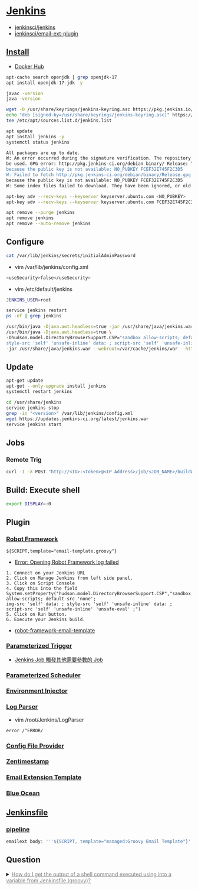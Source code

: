 ﻿# [Jenkins](https://www.jenkins.io/zh/)

- [jenkinsci/jenkins](https://github.com/jenkinsci/jenkins)
- [jenkinsci/email-ext-plugin](https://github.com/jenkinsci/email-ext-plugin)

## [Install](https://www.jenkins.io/doc/book/installing/linux/)

- [Docker Hub](https://hub.docker.com/_/jenkins)

```bash
apt-cache search openjdk | grep openjdk-17
apt install openjdk-17-jdk -y

javac -version
java -version
```

```bash
wget -O /usr/share/keyrings/jenkins-keyring.asc https://pkg.jenkins.io/debian-stable/jenkins.io-2023.key
echo "deb [signed-by=/usr/share/keyrings/jenkins-keyring.asc]" https://pkg.jenkins.io/debian-stable binary/ | \
tee /etc/apt/sources.list.d/jenkins.list

apt update
apt install jenkins -y
systemctl status jenkins
```

```bash
All packages are up to date.
W: An error occurred during the signature verification. The repository is not updated and the previous index files will
be used. GPG error: http://pkg.jenkins-ci.org/debian binary/ Release: The following signatures couldn't be verified
because the public key is not available: NO_PUBKEY FCEF32E745F2C3D5
W: Failed to fetch http://pkg.jenkins-ci.org/debian/binary/Release.gpg  The following signatures couldn't be verified
because the public key is not available: NO_PUBKEY FCEF32E745F2C3D5
W: Some index files failed to download. They have been ignored, or old ones used instead.

apt-key adv --recv-keys --keyserver keyserver.ubuntu.com <NO_PUBKEY>
apt-key adv --recv-keys --keyserver keyserver.ubuntu.com FCEF32E745F2C3D5
```

```bash
apt remove --purge jenkins
apt remove jenkins
apt remove --auto-remove jenkins
```

## Configure

```bash
cat /var/lib/jenkins/secrets/initialAdminPassword
```

- vim /var/lib/jenkins/config.xml

```bash
<useSecurity>false</useSecurity>
```

- vim /etc/default/jenkins

```bash
JENKINS_USER=root
```

```bash
service jenkins restart
ps -ef | grep jenkins

/usr/bin/java -Djava.awt.headless=true -jar /usr/share/java/jenkins.war --webroot=/var/cache/jenkins/war --httpPort=8080
/usr/bin/java -Djava.awt.headless=true \
-Dhudson.model.DirectoryBrowserSupport.CSP="sandbox allow-scripts; default-src 'none'; img-src 'self' data: ; \
style-src 'self' 'unsafe-inline' data: ; script-src 'self' 'unsafe-inline' 'unsafe-eval' ;" \
-jar /usr/share/java/jenkins.war --webroot=/var/cache/jenkins/war --httpPort=8080
```

## Update

```bash
apt-get update
apt-get --only-upgrade install jenkins
systemctl restart jenkins
```

```bash
cd /usr/share/jenkins
service jenkins stop
grep -in "<version>" /var/lib/jenkins/config.xml
wget https://updates.jenkins-ci.org/latest/jenkins.war
service jenkins start
```

## Jobs

### Remote Trig

```bash
curl -I -X POST "http://<ID>:<Token>@<IP Address>/job/<JOB_NAME>/buildWithParameters?<Parameters>=<Value>"
```

## Build: Execute shell

```bash
export DISPLAY=:0
```

## Plugin

### [Robot Framework](https://plugins.jenkins.io/robot/)

```text
${SCRIPT,template="email-template.groovy"}
```

- [Error: Opening Robot Framework log failed](https://stackoverflow.com/questions/36607394/error-opening-robot-framework-log-failed#:~:text=To%20resolve%20your,your%20Jenkins%20build.)

```text
1. Connect on your Jenkins URL
2. Click on Manage Jenkins from left side panel.
3. Click on Script Console
4. Copy this into the field
System.setProperty("hudson.model.DirectoryBrowserSupport.CSP","sandbox allow-scripts; default-src 'none';
img-src 'self' data: ; style-src 'self' 'unsafe-inline' data: ; script-src 'self' 'unsafe-inline' 'unsafe-eval' ;")
5. Click on Run button.
6. Execute your Jenkins build.
```

- [robot-framework-email-template](https://github.com/mustafa-masetic/robot-framework-email-template)

### [Parameterized Trigger](https://plugins.jenkins.io/parameterized-trigger/)

- [Jenkins Job 觸發其他需要參數的 Job](https://blog.yowko.com/jenkins-job-trigger-paramerized-job/)

### [Parameterized Scheduler](https://plugins.jenkins.io/parameterized-scheduler/)

### [Environment Injector](https://plugins.jenkins.io/envinject/)

### [Log Parser](https://plugins.jenkins.io/log-parser/)

- vim /root/Jenkins/LogParser

```bash
error /^ERROR/
```

### [Config File Provider](https://plugins.jenkins.io/config-file-provider/)

### [Zentimestamp](https://plugins.jenkins.io/zentimestamp/)

### [Email Extension Template](https://plugins.jenkins.io/emailext-template/)

### [Blue Ocean](https://plugins.jenkins.io/blueocean/)

## [Jenkinsfile](https://www.jenkins.io/doc/book/pipeline/jenkinsfile/)

### [pipeline](https://www.jenkins.io/doc/book/pipeline)

```Groovy
emailext body: '''${SCRIPT, template="managed:Groovy Email Template"}''',
```

## Question

<details><summary><a href="https://stackoverflow.com/questions/36547680/how-do-i-get-the-output-of-a-shell-command-executed-using-into-a-variable-from-j" target="_blank" style="color:gray">How do I get the output of a shell command executed using into a variable from Jenkinsfile (groovy)?</a></summary>

```groovy
script {
    GIT_COMMIT_EMAIL = sh (
        script: 'git --no-pager show -s --format=\'%ae\'',
        returnStdout: true
    ).trim()
    echo "Git committer email: ${GIT_COMMIT_EMAIL}"
}
```

</details>
